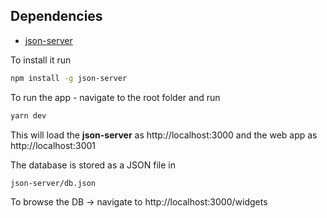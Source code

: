 ## Dependencies

- [json-server](https://www.npmjs.com/package/json-server)

To install it run

```bash
npm install -g json-server
```

To run the app - navigate to the root folder and run

```bash
yarn dev
```

This will load the **json-server** as http://localhost:3000 and the web app as http://localhost:3001

The database is stored as a JSON file in

```
json-server/db.json
```

To browse the DB -> navigate to http://localhost:3000/widgets
